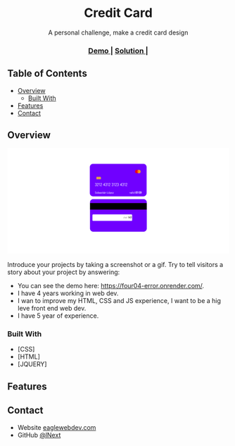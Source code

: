 <!-- Please update value in the {}  -->

<h1 align="center">Credit Card</h1>

<div align="center">
   A personal challenge, make a credit card design
</div>

<div align="center">
  <h3>
    <a href="https://four04-error.onrender.com/">
      Demo
    </a>
    <span> | </span>
    <a href="https://github.com/lNext/creditCard">
      Solution
    </a>
    <span> | </span>
  </h3>
</div>

<!-- TABLE OF CONTENTS -->

## Table of Contents

- [Overview](#overview)
  - [Built With](#built-with)
- [Features](#features)
- [Contact](#contact)

<!-- OVERVIEW -->

## Overview

![screenshot](https://github.com/lNext/creditCard/blob/main/img/sstc.png?raw=true)

Introduce your projects by taking a screenshot or a gif. Try to tell visitors a story about your project by answering:

- You can see the demo here: https://four04-error.onrender.com/.
- I have 4 years working in web dev.
- I wan to improve my HTML, CSS and JS experience, I want to be a hig leve front end web dev.
- I have 5 year of experience.

### Built With

<!-- This section should list any major frameworks that you built your project using. Here are a few examples.-->

- [CSS]
- [HTML]
- [JQUERY]

## Features

<!-- List the features of your application or follow the template. Don't share the figma file here :) -->


## Contact

- Website [eaglewebdev.com](https://eaglewebdev.com/)
- GitHub [@lNext](https://{github.com/lNext})

